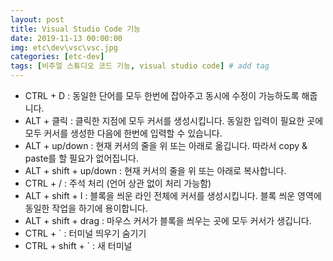 ```yaml
---
layout: post
title: Visual Studio Code 기능
date: 2019-11-13 00:00:00
img: etc\dev\vsc\vsc.jpg
categories: [etc-dev] 
tags: [비주얼 스튜디오 코드 기능, visual studio code] # add tag
---
```


- CTRL + D : 동일한 단어를 모두 한번에 잡아주고 동시에 수정이 가능하도록 해줍니다.
- ALT + 클릭 : 클릭한 지점에 모두 커서를 생성시킵니다. 동일한 입력이 필요한 곳에 모두 커서를 생성한 다음에 한번에 입력할 수 있습니다. 
- ALT + up/down : 현재 커서의 줄을 위 또는 아래로 옮깁니다. 따라서 copy & paste를 할 필요가 없어집니다.
- ALT + shift + up/down : 현재 커서의 줄을 위 또는 아래로 복사합니다.
- CTRL + / : 주석 처리 (언어 상관 없이 처리 가능함)
- ALT + shift + I : 블록을 씌운 라인 전체에 커서를 생성시킵니다. 블록 씌운 영역에 동일한 작업을 하기에 용이합니다. 
- ALT + shift + drag : 마우스 커서가 블록을 씌우는 곳에 모두 커서가 생깁니다. 
- CTRL + ` : 터미널 띄우기 숨기기
- CTRL + shift + ` :  새 터미널 